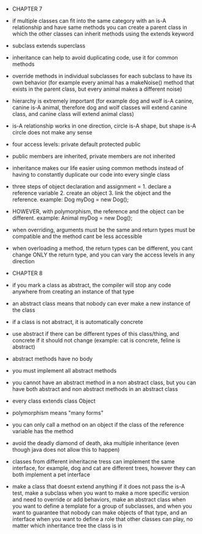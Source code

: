 - CHAPTER 7
- if multiple classes can fit into the same category with an is-A relationship and have same methods you can create a parent class in which the other classes can inherit methods using the extends keyword
- subclass extends superclass
- inheritance can help to avoid duplicating code, use it for common methods
- override methods in individual subclasses for each subclass to have its own behavior (for example every animal has a makeNoise() method that exists in the parent class, but every animal makes a different noise)
- hierarchy is extremely important (for example dog and wolf is-A canine, canine is-A animal, therefore dog and wolf classes will extend canine class, and canine class will extend animal class)
- is-A relationship works in one direction, circle is-A shape, but shape is-A circle does not make any sense
- four access levels: private default protected public
- public members are inherited, private members are not inherited
- inheritance makes our life easier using common methods instead of having to constantly duplicate our code into every single class
- three steps of object declaration and assignment = 1. declare a reference variable 2. create an object 3. link the object and the reference. example: Dog myDog = new Dog();
- HOWEVER, with polymorphism, the reference and the object can be different. example: Animal myDog = new Dog();
- when overriding, arguments must be the same and return types must be compatible and the method cant be less accessible
- when overloading a method, the return types can be different, you cant change ONLY the return type, and you can vary the access levels in any direction

- CHAPTER 8
- if you mark a class as abstract, the compiler will stop any code anywhere from creating an instance of that type
- an abstract class means that nobody can ever make a new instance of the class
- if a class is not abstract, it is automatically concrete
- use abstract if there can be different types of this class/thing, and concrete if it should not change (example: cat is concrete, feline is abstract)
- abstract methods have no body
- you must implement all abstract methods
- you cannot have an abstract method in a non abstract class, but you can have both abstract and non abstract methods in an abstract class
- every class extends class Object
- polymorphism means "many forms"
- you can only call a method on an object if the class of the reference variable has the method
- avoid the deadly diamond of death, aka multiple inheritance (even though java does not allow this to happen)
- classes from different inheritacne tress can implement the same interface, for example, dog and cat are different trees, however they can both implement a pet interface
- make a class that doesnt extend anything if it does not pass the is-A test, make a subclass when you want to make a more specific version and need to override or add behaviors, make an abstract class when you want to define a template for a group of subclasses, and when you want to guarantee that nobody can make objects of that type, and an interface when you want to define a role that other classes can play, no matter which inheritance tree the class is in
